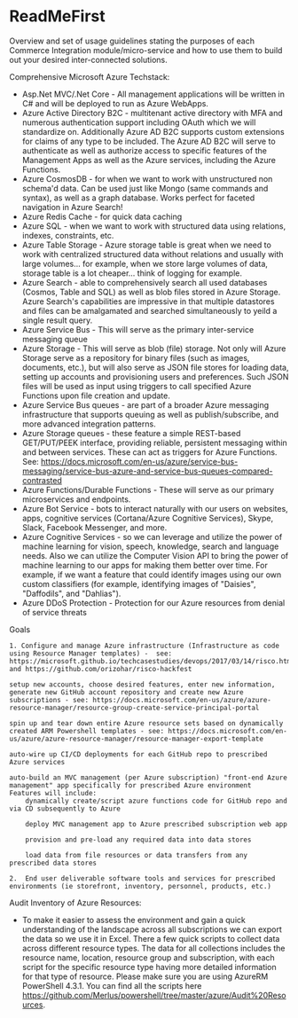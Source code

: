 # ReadMeFirst
Overview and set of usage guidelines stating the purposes of each Commerce Integration module/micro-service and how to use them to build out your desired inter-connected solutions.

Comprehensive Microsoft Azure Techstack: 
* Asp.Net MVC/.Net Core - All management applications will be written in C# and will be deployed to run as Azure WebApps.
* Azure Active Directory B2C - multitenant active directory with MFA and numerous authentication support including OAuth which we will standardize on.  Additionally Azure AD B2C supports custom extensions for claims of any type to be included.  The Azure AD B2C will serve to authenticate as well as authorize access to specific features of the Management Apps as well as the Azure services, including the Azure Functions.
* Azure CosmosDB - for when we want to work with unstructured non schema'd data.  Can be used just like Mongo (same commands and syntax), as well as a graph database.  Works perfect for faceted navigation in Azure Search!
* Azure Redis Cache - for quick data caching
* Azure SQL - when we want to work with structured data using relations, indexes, constraints, etc.
* Azure Table Storage - Azure storage table is great when we need to work with centralized structured data without relations and usually with large volumes... for example, when we store large volumes of data, storage table is a lot cheaper... think of logging for example.
* Azure Search - able to comprehensively search all used databases (Cosmos, Table and SQL) as well as blob files stored in Azure Storage.  Azure Search's capabilities are impressive in that multiple datastores and files can be amalgamated and searched simultaneously to yeild a single result query.
* Azure Service Bus - This will serve as the primary inter-service messaging queue
* Azure Storage - This will serve as blob (file) storage. Not only will Azure Storage serve as a repository for binary files (such as images, documents, etc.), but will also serve as JSON file stores for loading data, setting up accounts and provisioning users and preferences.  Such JSON files will be used as input using triggers to call specified Azure Functions upon file creation and update.
* Azure Service Bus queues - are part of a broader Azure messaging infrastructure that supports queuing as well as publish/subscribe, and more advanced integration patterns.
* Azure Storage queues - these feature a simple REST-based GET/PUT/PEEK interface, providing reliable, persistent messaging within and between services. These can act as triggers for Azure Functions.  See: https://docs.microsoft.com/en-us/azure/service-bus-messaging/service-bus-azure-and-service-bus-queues-compared-contrasted
* Azure Functions/Durable Functions - These will serve as our primary microservices and endpoints.
* Azure Bot Service - bots to interact naturally with our users on websites, apps, cognitive services (Cortana/Azure Cognitive Services), Skype, Slack, Facebook Messenger, and more.
* Azure Cognitive Services - so we can leverage and utilize the power of machine learning for vision, speech, knowledge, search and language needs. Also we can utilize the Computer Vision API to bring the power of machine learning to our apps for making them better over time. For example, if we want a feature that could identify images using our own custom classifiers (for example, identifying images of "Daisies", "Daffodils", and "Dahlias").
* Azure DDoS Protection - Protection for our Azure resources from denial of service threats

Goals

	1. Configure and manage Azure infrastructure (Infrastructure as code using Resource Manager templates) -  see: https://microsoft.github.io/techcasestudies/devops/2017/03/14/risco.html and https://github.com/orizohar/risco-hackfest
	
	setup new accounts, choose desired features, enter new information, generate new GitHub account repository and create new Azure subscriptions - see: https://docs.microsoft.com/en-us/azure/azure-resource-manager/resource-group-create-service-principal-portal
	
	spin up and tear down entire Azure resource sets based on dynamically created ARM Powershell templates - see: https://docs.microsoft.com/en-us/azure/azure-resource-manager/resource-manager-export-template
		
	auto-wire up CI/CD deployments for each GitHub repo to prescribed Azure services
	
	auto-build an MVC management (per Azure subscription) "front-end Azure management" app specifically for prescribed Azure environment
	Features will include:
		dynamically create/script azure functions code for GitHub repo and via CD subsequently to Azure
	
		deploy MVC management app to Azure prescribed subscription web app
		
		provision and pre-load any required data into data stores
	
		load data from file resources or data transfers from any prescribed data stores
		
	2.  End user deliverable software tools and services for prescribed environments (ie storefront, inventory, personnel, products, etc.)	
		
Audit Inventory of Azure Resources:
* To make it easier to assess the environment and gain a quick understanding of the landscape across all subscriptions we can export the data so we use it in Excel. There a few quick scripts to collect data across different resource types. The data for all collections includes the resource name, location, resource group and subscription, with each script for the specific resource type having more detailed information for that type of resource.  Please make sure you are using AzureRM PowerShell 4.3.1. You can find all the scripts here https://github.com/Merlus/powershell/tree/master/azure/Audit%20Resources.
